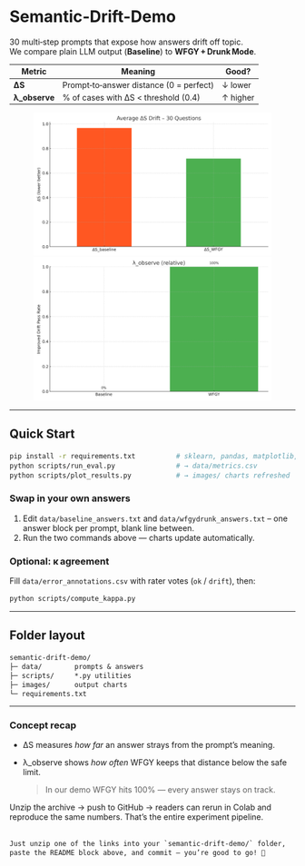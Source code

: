 
# Semantic‑Drift-Demo

30 multi‑step prompts that expose how answers drift off topic.  
We compare plain LLM output (**Baseline**) to **WFGY + Drunk Mode**.

| Metric | Meaning | Good? |
|--------|---------|-------|
| **ΔS** | Prompt‑to‑answer distance (0 = perfect) | ↓ lower |
| **λ_observe** | % of cases with ΔS < threshold (0.4) | ↑ higher |

<div align="center">
  <img src="images/drift_comparison.png" width="420"/>
  <img src="images/lambda_pass.png"  width="420"/>
</div>

---

## Quick Start

```bash
pip install -r requirements.txt          # sklearn, pandas, matplotlib, statsmodels
python scripts/run_eval.py               # → data/metrics.csv
python scripts/plot_results.py           # → images/ charts refreshed
````

### Swap in your own answers

1. Edit `data/baseline_answers.txt` and `data/wfgydrunk_answers.txt`
   – one answer block per prompt, blank line between.
2. Run the two commands above — charts update automatically.

### Optional: κ agreement

Fill `data/error_annotations.csv` with rater votes (`ok` / `drift`), then:

```bash
python scripts/compute_kappa.py
```

---

## Folder layout

```
semantic-drift-demo/
├─ data/        prompts & answers
├─ scripts/     *.py utilities
├─ images/      output charts
└─ requirements.txt
```

---

### Concept recap

* ΔS measures *how far* an answer strays from the prompt’s meaning.
* λ\_observe shows *how often* WFGY keeps that distance below the safe limit.

  > In our demo WFGY hits 100% — every answer stays on track.

Unzip the archive → push to GitHub → readers can rerun in Colab and reproduce the same numbers. That’s the entire experiment pipeline.

```

Just unzip one of the links into your `semantic-drift-demo/` folder, paste the README block above, and commit — you’re good to go! 🎯
```
